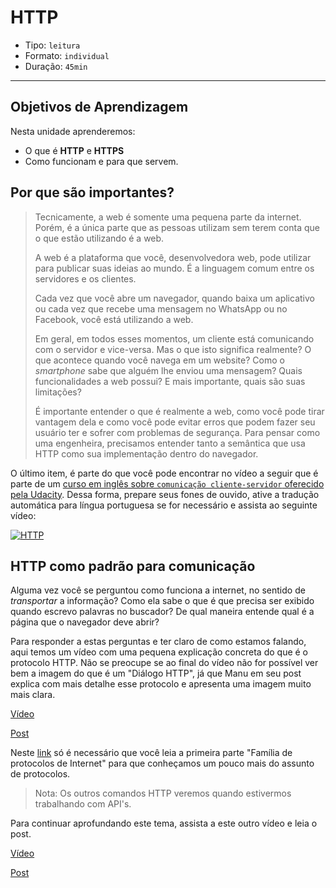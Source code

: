 # HTTP

- Tipo: `leitura`
- Formato: `individual`
- Duração: `45min`

***

## Objetivos de Aprendizagem

Nesta unidade aprenderemos:

- O que é **HTTP** e **HTTPS**
- Como funcionam e para que servem.

## Por que são importantes?

> Tecnicamente, a web é somente uma pequena parte da internet. Porém, é a única parte que as pessoas utilizam sem terem conta que o que estão utilizando é a web.
>
> A web é a plataforma que você, desenvolvedora web, pode utilizar para publicar suas ideias ao mundo. É a linguagem comum entre os servidores e os clientes.
>
> Cada vez que você abre um navegador, quando baixa um aplicativo ou cada vez que recebe uma mensagem no WhatsApp ou no Facebook, você está utilizando a web.
>
> Em geral, em todos esses momentos, um cliente está comunicando com o servidor e vice-versa. Mas o que isto significa realmente? O que acontece quando você navega em um website? Como o *smartphone* sabe que alguém lhe enviou uma mensagem? Quais funcionalidades a web possui? E mais importante, quais são suas limitações?
>
>É importante entender o que é realmente a web, como você pode tirar vantagem dela e como você pode evitar erros que podem fazer seu usuário ter e sofrer com problemas de segurança. Para pensar como uma engenheira, precisamos entender tanto a semântica que usa HTTP como sua implementação dentro do navegador.

O último item, é parte do que você pode encontrar no vídeo a seguir que é parte de um [curso em inglês sobre `comunicação cliente-servidor` oferecido
pela Udacity](https://classroom.udacity.com/courses/ud897). Dessa forma, prepare seus fones de ouvido, ative a tradução automática para língua portuguesa se for necessário e assista ao seguinte vídeo:

[![HTTP](https://img.youtube.com/vi/HBmOROFs8WM/0.jpg)](https://youtu.be/HBmOROFs8WM)

## HTTP como padrão para comunicação

Alguma vez você se perguntou como funciona a internet, no sentido de *transportar* a informação? Como ela sabe o que é que precisa ser exibido quando escrevo palavras no buscador? De qual maneira entende qual é a página que o navegador deve abrir?

Para responder a estas perguntas e ter claro de como estamos falando, aqui temos um vídeo com uma pequena explicação concreta do que é o protocolo HTTP. Não se preocupe se ao final do vídeo não for possível ver bem a imagem do que é um "Diálogo HTTP", já que Manu em seu post explica com mais detalhe esse protocolo e apresenta uma imagem muito mais clara.

[Vídeo](https://www.youtube.com/watch?v=iQkBZxBisO0)

[Post](https://medium.com/laboratoria-how-to/entendiendo-como-funciona-el-internet-parte-http-6c8c5e078303)

Neste [link](https://es.wikipedia.org/wiki/Familia_de_protocolos_de_Internet) só é necessário que você leia a primeira parte "Família de protocolos de Internet" para que conheçamos um pouco mais do assunto de protocolos.

> Nota: Os outros comandos HTTP veremos quando estivermos trabalhando com API's.

Para continuar aprofundando este tema, assista a este outro vídeo e leia o post.

[Vídeo](https://www.youtube.com/watch?v=S975NVYbe2E)

[Post](http://es.ccm.net/contents/264-el-protocolo-http)
